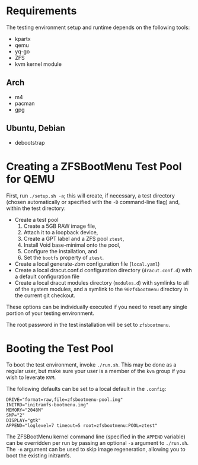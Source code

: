 # Requirements

The testing environment setup and runtime depends on the following tools:

* kpartx
* qemu
* yq-go
* ZFS
* kvm kernel module

## Arch
* m4
* pacman
* gpg

## Ubuntu, Debian
* debootstrap

# Creating a ZFSBootMenu Test Pool for QEMU

First, run `./setup.sh -a`; this will create, if necessary, a test directory
(chosen automatically or specified with the `-D` command-line flag) and, within
the test directory:

* Create a test pool
  1. Create a 5GB RAW image file,
  2. Attach it to a loopback device,
  3. Create a GPT label and a ZFS pool `ztest`,
  4. Install Void base-minimal onto the pool,
  5. Configure the installation, and
  6. Set the `bootfs` property of `ztest`.
* Create a local generate-zbm configuration file (`local.yaml`)
* Create a local dracut.conf.d configuration directory (`dracut.conf.d`) with a
  default configuration file
* Create a local dracut modules directory (`modules.d`) with symlinks to all of
  the system modules, and a symlink to the `90zfsbootmenu` directory in the
  current git checkout.

These options can be individually executed if you need to reset any single
portion of your testing environment.

The root password in the test installation will be set to `zfsbootmenu`.

# Booting the Test Pool

To boot the test environment, invoke `./run.sh`. This may be done as a regular
user, but make sure your user is a member of the `kvm` group if you wish to
leverate `KVM`.

The following defaults can be set to a local default in the `.config`:

```
DRIVE="format=raw,file=zfsbootmenu-pool.img"
INITRD="initramfs-bootmenu.img"
MEMORY="2048M"
SMP="2"
DISPLAY="gtk"
APPEND="loglevel=7 timeout=5 root=zfsbootmenu:POOL=ztest"
```

The ZFSBootMenu kernel command line (specified in the `APPEND` variable) can be
overridden per run by passing an optional `-a` argument to `./run.sh`. The `-n`
argument can be used to skip image regeneration, allowing you to boot the
existing initramfs.
